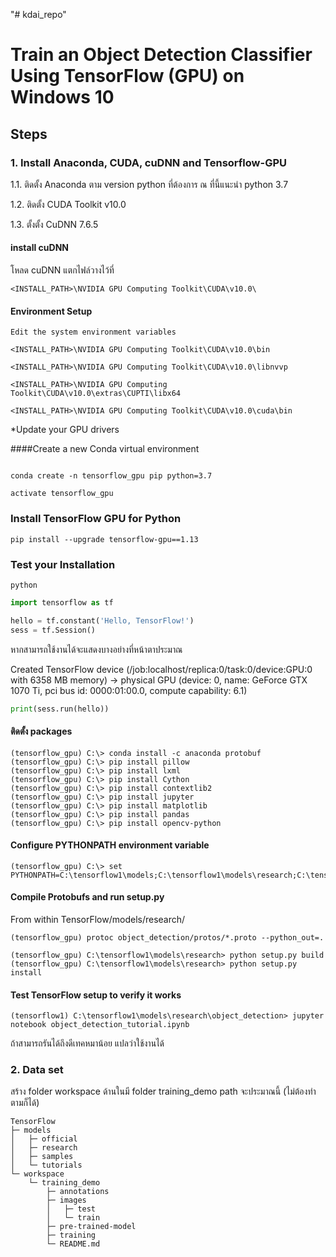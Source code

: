 "# kdai_repo" 
# Train an Object Detection Classifier Using TensorFlow (GPU) on Windows 10

## Steps
### 1. Install Anaconda, CUDA, cuDNN and Tensorflow-GPU
  1.1. ติดตั้ง Anaconda ตาม version python ที่ต้องการ ณ ที่นี้แนะนำ python 3.7
  
  1.2. ติดตั้ง CUDA Toolkit v10.0
  
  1.3. ตั้งตั้ง CuDNN 7.6.5
  
  #### install cuDNN
  โหลด cuDNN แตกไฟล์วางไว้ที่ 
  
  ```<INSTALL_PATH>\NVIDIA GPU Computing Toolkit\CUDA\v10.0\```
  
  #### Environment Setup
    Edit the system environment variables
```
<INSTALL_PATH>\NVIDIA GPU Computing Toolkit\CUDA\v10.0\bin
    
<INSTALL_PATH>\NVIDIA GPU Computing Toolkit\CUDA\v10.0\libnvvp

<INSTALL_PATH>\NVIDIA GPU Computing Toolkit\CUDA\v10.0\extras\CUPTI\libx64

<INSTALL_PATH>\NVIDIA GPU Computing Toolkit\CUDA\v10.0\cuda\bin

```

*Update your GPU drivers

####Create a new Conda virtual environment

```

conda create -n tensorflow_gpu pip python=3.7

```
```
activate tensorflow_gpu
```

  ### Install TensorFlow GPU for Python
 ```
 pip install --upgrade tensorflow-gpu==1.13
 ```

  ### Test your Installation

```
python
```

```python
import tensorflow as tf
```

```python
hello = tf.constant('Hello, TensorFlow!')
sess = tf.Session()
```
หากสามารถใช้งานได้จะแสดงบางอย่างที่หน้าตาประมาณ

Created TensorFlow device (/job:localhost/replica:0/task:0/device:GPU:0 with 6358 MB memory) -> physical GPU (device: 0, name: GeForce GTX 1070 Ti, pci bus id: 0000:01:00.0, compute capability: 6.1)


```python
print(sess.run(hello))
```

  #### ติดตั้ง packages
```
(tensorflow_gpu) C:\> conda install -c anaconda protobuf
(tensorflow_gpu) C:\> pip install pillow
(tensorflow_gpu) C:\> pip install lxml
(tensorflow_gpu) C:\> pip install Cython
(tensorflow_gpu) C:\> pip install contextlib2
(tensorflow_gpu) C:\> pip install jupyter
(tensorflow_gpu) C:\> pip install matplotlib
(tensorflow_gpu) C:\> pip install pandas
(tensorflow_gpu) C:\> pip install opencv-python
```
#### Configure PYTHONPATH environment variable
```
(tensorflow_gpu) C:\> set PYTHONPATH=C:\tensorflow1\models;C:\tensorflow1\models\research;C:\tensorflow1\models\research\slim
```

  #### Compile Protobufs and run setup.py

 From within TensorFlow/models/research/
```
(tensorflow_gpu) protoc object_detection/protos/*.proto --python_out=.
```
```
(tensorflow_gpu) C:\tensorflow1\models\research> python setup.py build
(tensorflow_gpu) C:\tensorflow1\models\research> python setup.py install
```

  #### Test TensorFlow setup to verify it works
```
(tensorflow1) C:\tensorflow1\models\research\object_detection> jupyter notebook object_detection_tutorial.ipynb
```
ถ้าสามารถรันได้ถึงดีเทคหมาน้อย แปลว่าใช้งานได้

### 2. Data set

สร้าง folder workspace ด้านในมี folder training_demo
path จะประมาณนี้ (ไม่ต้องทำตามก็ได้)
```
TensorFlow
├─ models
│   ├─ official
│   ├─ research
│   ├─ samples
│   └─ tutorials
└─ workspace
    └─ training_demo
        ├─ annotations
        ├─ images
        │   ├─ test
        │   └─ train
        ├─ pre-trained-model
        ├─ training
        └─ README.md
```

